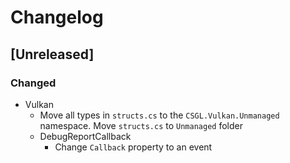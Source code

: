 # Changelog

## [Unreleased]
### Changed
- Vulkan
  - Move all types in `structs.cs` to the `CSGL.Vulkan.Unmanaged` namespace. Move `structs.cs` to `Unmanaged` folder
  - DebugReportCallback
    - Change `Callback` property to an event